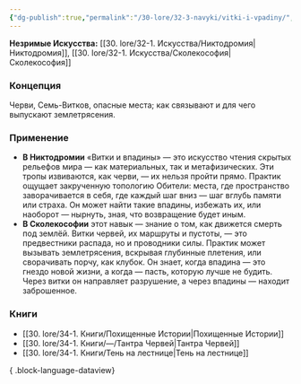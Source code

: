 ```yaml
---
{"dg-publish":true,"permalink":"/30-lore/32-3-navyki/vitki-i-vpadiny/","tags":["незримое/навык"]}
---
```


**Незримые Искусства:** [[30. lore/32-1. Искусства/Никтодромия\|Никтодромия]], [[30. lore/32-1. Искусства/Сколекософия\|Сколекософия]]
### Концепция
Черви, Семь-Витков, опасные места; как связывают и для чего выпускают землетрясения.
### Применение
- **В Никтодромии** «Витки и впадины» — это искусство чтения скрытых рельефов мира — как материальных, так и метафизических. Эти тропы извиваются, как черви, — их нельзя пройти прямо. Практик ощущает закрученную топологию Обители: места, где пространство заворачивается в себя, где каждый шаг вниз — шаг вглубь памяти или страха. Он может найти такие впадины, избежать их, или наоборот — нырнуть, зная, что возвращение будет иным.
- **В Сколекософии** этот навык — знание о том, как движется смерть под землёй. Витки червей, их маршруты и пустоты, — это предвестники распада, но и проводники силы. Практик может вызывать землетрясения, вскрывая глубинные плетения, или сворачивать порчу, как клубок. Он знает, когда впадина — это гнездо новой жизни, а когда — пасть, которую лучше не будить. Через витки он направляет разрушение, а через впадины — находит заброшенное.
### Книги
- [[30. lore/34-1. Книги/Похищенные Истории\|Похищенные Истории]]
- [[30. lore/34-1. Книги/—/Тантра Червей\|Тантра Червей]]
- [[30. lore/34-1. Книги/Тень на лестнице\|Тень на лестнице]]

{ .block-language-dataview}
